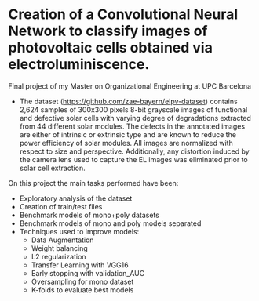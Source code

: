 # Creation of a Convolutional Neural Network to classify images of photovoltaic cells obtained via electroluminiscence.
Final project of my Master on Organizational Engineering at UPC Barcelona

- The dataset (https://github.com/zae-bayern/elpv-dataset) contains 2,624 samples of 300x300 pixels 8-bit grayscale images of functional and defective solar cells with varying degree of degradations extracted from 44 different solar modules. The defects in the annotated images are either of intrinsic or extrinsic type and are known to reduce the power efficiency of solar modules.
All images are normalized with respect to size and perspective. Additionally, any distortion induced by the camera lens used to capture the EL images was eliminated prior to solar cell extraction.

On this project the main tasks performed have been:
- Exploratory analysis of the dataset
- Creation of train/test files
- Benchmark models of mono+poly datasets
- Benchmark models of mono and poly models separated
- Techniques used to improve models:
  - Data Augmentation
  - Weight balancing
  - L2 regularization
  - Transfer Learning with VGG16
  - Early stopping with validation_AUC
  - Oversampling for mono dataset
  - K-folds to evaluate best models
